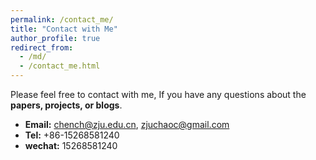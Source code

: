 ```yaml
---
permalink: /contact_me/
title: "Contact with Me"
author_profile: true
redirect_from: 
  - /md/
  - /contact_me.html
---
```



Please feel free to contact with me, If you have any questions about the __papers, projects, or blogs__.
* **Email:** chench@zju.edu.cn, zjuchaoc@gmail.com
* **Tel:** +86-15268581240
* **wechat:** 15268581240
